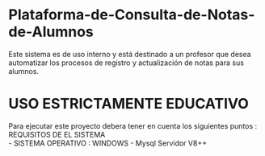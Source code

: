 # Plataforma-de-Consulta-de-Notas-de-Alumnos
Este sistema es de uso interno y está destinado a un profesor que desea automatizar los procesos de registro y actualización de notas para sus alumnos.

# USO ESTRICTAMENTE EDUCATIVO
Para ejecutar este proyecto debera tener en cuenta los siguientes puntos :
  REQUISITOS DE EL SISTEMA  
    - SISTEMA OPERATIVO : WINDOWS
    - Mysql Servidor V8++
  

